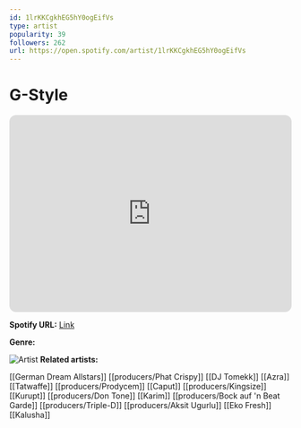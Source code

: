 ```yaml
---
id: 1lrKKCgkhEG5hY0ogEifVs
type: artist
popularity: 39
followers: 262
url: https://open.spotify.com/artist/1lrKKCgkhEG5hY0ogEifVs
---
```

# G-Style

<iframe style="border-radius:12px" src="https://open.spotify.com/embed/artist/1lrKKCgkhEG5hY0ogEifVs" width="100%" height="352" frameBorder="0" allowfullscreen="" allow="autoplay; clipboard-write; encrypted-media; fullscreen; picture-in-picture" loading="lazy"></iframe>

**Spotify URL:** [Link](https://open.spotify.com/artist/1lrKKCgkhEG5hY0ogEifVs)

**Genre:** 

![Artist](https://i.scdn.co/image/ab67616d0000b2737b1f007c882efe5282daac9d)
**Related artists:**

[[German Dream Allstars]]
[[producers/Phat Crispy]]
[[DJ Tomekk]]
[[Azra]]
[[Tatwaffe]]
[[producers/Prodycem]]
[[Caput]]
[[producers/Kingsize]]
[[Kurupt]]
[[producers/Don Tone]]
[[Karim]]
[[producers/Bock auf 'n Beat Garde]]
[[producers/Triple-D]]
[[producers/Aksit Ugurlu]]
[[Eko Fresh]]
[[Kalusha]]
